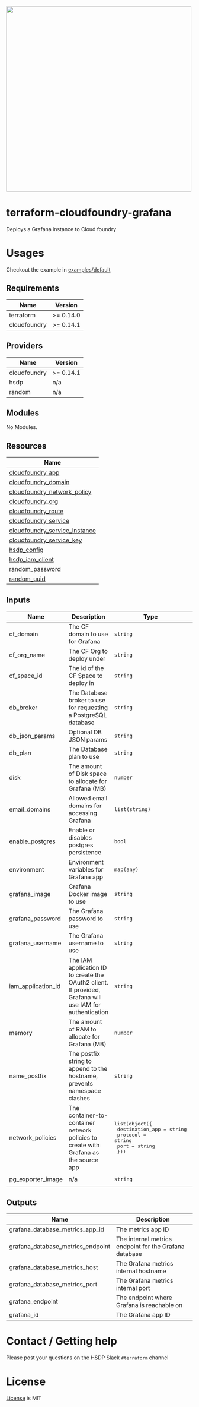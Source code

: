 <img src="https://cdn.rawgit.com/hashicorp/terraform-website/master/content/source/assets/images/logo-hashicorp.svg" width="500px">

# terraform-cloudfoundry-grafana

Deploys a Grafana instance to Cloud foundry

# Usages

Checkout the example in [examples/default](./examples/default)

<!--- BEGIN_TF_DOCS --->
## Requirements

| Name | Version |
|------|---------|
| terraform | >= 0.14.0 |
| cloudfoundry | >= 0.14.1 |

## Providers

| Name | Version |
|------|---------|
| cloudfoundry | >= 0.14.1 |
| hsdp | n/a |
| random | n/a |

## Modules

No Modules.

## Resources

| Name |
|------|
| [cloudfoundry_app](https://registry.terraform.io/providers/cloudfoundry-community/cloudfoundry/latest/docs/resources/app) |
| [cloudfoundry_domain](https://registry.terraform.io/providers/cloudfoundry-community/cloudfoundry/latest/docs/data-sources/domain) |
| [cloudfoundry_network_policy](https://registry.terraform.io/providers/cloudfoundry-community/cloudfoundry/latest/docs/resources/network_policy) |
| [cloudfoundry_org](https://registry.terraform.io/providers/cloudfoundry-community/cloudfoundry/latest/docs/data-sources/org) |
| [cloudfoundry_route](https://registry.terraform.io/providers/cloudfoundry-community/cloudfoundry/latest/docs/resources/route) |
| [cloudfoundry_service](https://registry.terraform.io/providers/cloudfoundry-community/cloudfoundry/latest/docs/data-sources/service) |
| [cloudfoundry_service_instance](https://registry.terraform.io/providers/cloudfoundry-community/cloudfoundry/latest/docs/resources/service_instance) |
| [cloudfoundry_service_key](https://registry.terraform.io/providers/cloudfoundry-community/cloudfoundry/latest/docs/resources/service_key) |
| [hsdp_config](https://registry.terraform.io/providers/philips-software/hsdp/latest/docs/data-sources/config) |
| [hsdp_iam_client](https://registry.terraform.io/providers/philips-software/hsdp/latest/docs/resources/iam_client) |
| [random_password](https://registry.terraform.io/providers/hashicorp/random/latest/docs/resources/password) |
| [random_uuid](https://registry.terraform.io/providers/hashicorp/random/latest/docs/resources/uuid) |

## Inputs

| Name | Description | Type | Default | Required |
|------|-------------|------|---------|:--------:|
| cf\_domain | The CF domain to use for Grafana | `string` | n/a | yes |
| cf\_org\_name | The CF Org to deploy under | `string` | n/a | yes |
| cf\_space\_id | The id of the CF Space to deploy in | `string` | n/a | yes |
| db\_broker | The Database broker to use for requesting a PostgreSQL database | `string` | `"hsdp-rds"` | no |
| db\_json\_params | Optional DB JSON params | `string` | `"{}"` | no |
| db\_plan | The Database plan to use | `string` | `"postgres-micro-dev"` | no |
| disk | The amount of Disk space to allocate for Grafana (MB) | `number` | `1024` | no |
| email\_domains | Allowed email domains for accessing Grafana | `list(string)` | <pre>[<br>  "philips.com"<br>]</pre> | no |
| enable\_postgres | Enable or disables postgres persistence | `bool` | `true` | no |
| environment | Environment variables for Grafana app | `map(any)` | `{}` | no |
| grafana\_image | Grafana Docker image to use | `string` | `"grafana/grafana:8.0.4"` | no |
| grafana\_password | The Grafana password to use | `string` | n/a | yes |
| grafana\_username | The Grafana username to use | `string` | n/a | yes |
| iam\_application\_id | The IAM application ID to create the OAuth2 client. If provided, Grafana will use IAM for authentication | `string` | `""` | no |
| memory | The amount of RAM to allocate for Grafana (MB) | `number` | `512` | no |
| name\_postfix | The postfix string to append to the hostname, prevents namespace clashes | `string` | n/a | yes |
| network\_policies | The container-to-container network policies to create with Grafana as the source app | <pre>list(object({<br>    destination_app = string<br>    protocol        = string<br>    port            = string<br>  }))</pre> | `[]` | no |
| pg\_exporter\_image | n/a | `string` | `"quay.io/prometheuscommunity/postgres-exporter:latest"` | no |

## Outputs

| Name | Description |
|------|-------------|
| grafana\_database\_metrics\_app\_id | The metrics app ID |
| grafana\_database\_metrics\_endpoint | The internal metrics endpoint for the Grafana database |
| grafana\_database\_metrics\_host | The Grafana metrics internal hostname |
| grafana\_database\_metrics\_port | The Grafana metrics internal port |
| grafana\_endpoint | The endpoint where Grafana is reachable on |
| grafana\_id | The Grafana app ID |

<!--- END_TF_DOCS --->

# Contact / Getting help

Please post your questions on the HSDP Slack `#terraform` channel

# License
[License](./LICENSE.md) is MIT
